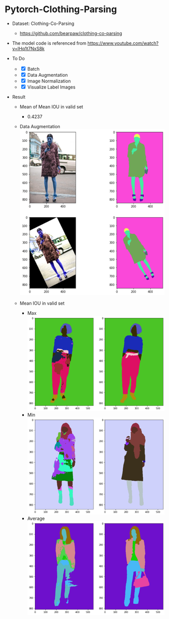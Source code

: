 # Pytorch-Clothing-Parsing

- Dataset: Clothing-Co-Parsing 
    - https://github.com/bearpaw/clothing-co-parsing
- The model code is referenced from https://www.youtube.com/watch?v=IHq1t7NxS8k
- To Do
    - <input type="checkbox" checked> Batch
    - <input type="checkbox" checked> Data Augmentation
    - <input type="checkbox" checked> Image Normalization
    - <input type="checkbox" checked> Visualize Label Images

- Result
    - Mean of Mean IOU in valid set
        - 0.4237

    - Data Augmentation
        ![](./static/data_augmentation.png)
    
    - Mean IOU in valid set
        - Max
            ![](./static/max_miou.png)
        - Min
            ![](./static/min_miou.png)
        - Average
            ![](./static/average_miou.png)

